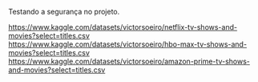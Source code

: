 Testando a segurança no projeto.

https://www.kaggle.com/datasets/victorsoeiro/netflix-tv-shows-and-movies?select=titles.csv
https://www.kaggle.com/datasets/victorsoeiro/hbo-max-tv-shows-and-movies?select=titles.csv
https://www.kaggle.com/datasets/victorsoeiro/amazon-prime-tv-shows-and-movies?select=titles.csv

